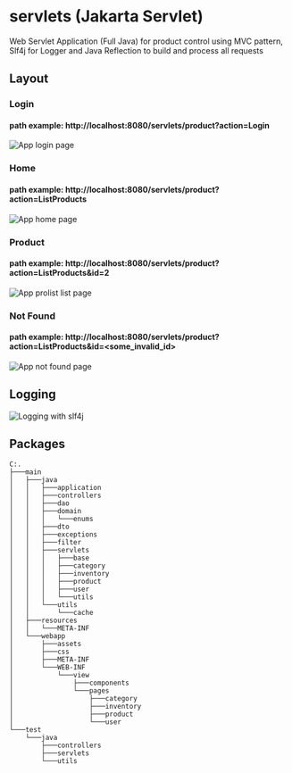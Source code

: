 # servlets (Jakarta Servlet)
Web Servlet Application (Full Java) for product control using MVC pattern, Slf4j for Logger and Java Reflection to build and process all requests

## Layout

### Login

#### path example: http://localhost:8080/servlets/product?action=Login
![App login page](https://i.ibb.co/R0xM6Ps/Screenshot-2022-07-17-034301.png)
<br>

### Home
#### path example: http://localhost:8080/servlets/product?action=ListProducts
![App home page](https://i.ibb.co/0ZsvDjp/Capture.png)
<br>

### Product
#### path example: http://localhost:8080/servlets/product?action=ListProducts&id=2
![App prolist list page](https://i.ibb.co/yp6HW1q/Capture3.png)
<br>

### Not Found
#### path example: http://localhost:8080/servlets/product?action=ListProducts&id=<some_invalid_id>
![App not found page](https://i.ibb.co/th8R564/Capture5.png)
<br>

## Logging
![Logging with slf4j](https://i.ibb.co/DLLzvSw/Capture.png)
<br>

## Packages
```
C:.
├───main
│   ├───java
│   │   ├───application
│   │   ├───controllers
│   │   ├───dao
│   │   ├───domain
│   │   │   └───enums
│   │   ├───dto
│   │   ├───exceptions
│   │   ├───filter
│   │   ├───servlets
│   │   │   ├───base
│   │   │   ├───category
│   │   │   ├───inventory
│   │   │   ├───product
│   │   │   ├───user
│   │   │   └───utils
│   │   └───utils
│   │       └───cache
│   ├───resources
│   │   └───META-INF
│   └───webapp
│       ├───assets
│       ├───css
│       ├───META-INF
│       └───WEB-INF
│           └───view
│               ├───components
│               └───pages
│                   ├───category
│                   ├───inventory
│                   ├───product
│                   └───user
└───test
    └───java
        ├───controllers
        ├───servlets
        └───utils
```